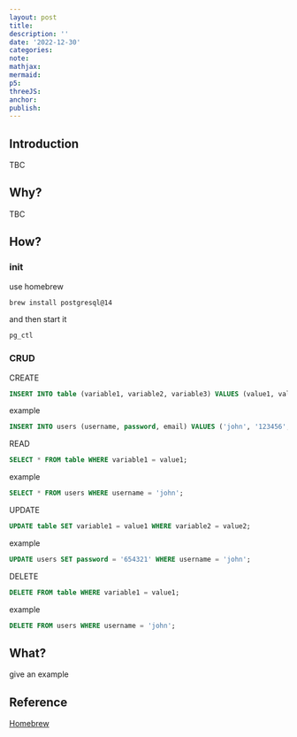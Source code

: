 ```yaml
---
layout: post
title:
description: ''
date: '2022-12-30'
categories:
note:
mathjax:
mermaid:
p5:
threeJS:
anchor:
publish:
---
```


## Introduction

TBC

## Why?

TBC

## How?

### init

use homebrew

```bash
brew install postgresql@14
```

and then start it

```bash
pg_ctl
```

### CRUD

CREATE

```SQL
INSERT INTO table (variable1, variable2, variable3) VALUES (value1, value2, value3);
```

example

```SQL
INSERT INTO users (username, password, email) VALUES ('john', '123456', 'john@example.com');
```

READ

```SQL
SELECT * FROM table WHERE variable1 = value1;
```

example

```SQL
SELECT * FROM users WHERE username = 'john';
```

UPDATE

```SQL
UPDATE table SET variable1 = value1 WHERE variable2 = value2;
```

example

```SQL
UPDATE users SET password = '654321' WHERE username = 'john';
```

DELETE

```SQL
DELETE FROM table WHERE variable1 = value1;
```

example

```SQL
DELETE FROM users WHERE username = 'john';
```

## What?

give an example

## Reference

[Homebrew](https://wiki.postgresql.org/wiki/Homebrew)
